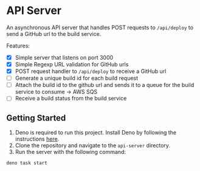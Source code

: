 # API Server

An asynchronous API server that handles POST requests to `/api/deploy` to send a GitHub url to the build service.

Features:
- [x] Simple server that listens on port 3000
- [x] Simple Regexp URL validation for GitHub urls
- [x] POST request handler to `/api/deploy` to receive a GitHub url
- [ ] Generate a unique build id for each build request
- [ ] Attach the build id to the github url and sends it to a queue for the build service to consume -> AWS SQS
- [ ] Receive a build status from the build service

## Getting Started

1. Deno is required to run this project. Install Deno by following the instructions [here](https://deno.land/#installation).
2. Clone the repository and navigate to the `api-server` directory.
3. Run the server with the following command:
```bash
deno task start
```
